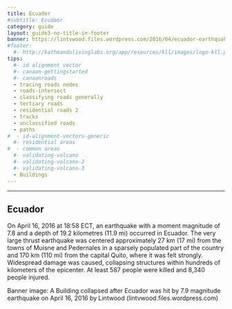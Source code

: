 ```yaml
---
title: Ecuador
#subtitle: Ecudaor
category: guide
layout: guide3-no-title-in-footer
banner: https://lintvwood.files.wordpress.com/2016/04/ecuador-earthquake-041816-ap.jpg
#footer:
  #- http://kathmandulivinglabs.org/app/resources/kll/images/logo-kll.png
tips:
  #- id alignment vector
  #- canaan-gettingstarted
  #- canaanroads
  - tracing roads nodes
  - roads-intersect
  - classifying roads generally
  - tertiary roads
  - residential roads 2
  - tracks
  - unclassified roads
  - paths
#  - id-alignment-vectors-generic
  #- residential areas
#  - common areas
  #- validating-volcano
  #- validating-volcano-2
  #- validating-volcano-3
  - Buildings
---
```


<div id="test" class="col-lg-5 col-sm-6">
<hr class="section-heading-spacer">
<div class="clearfix"></div>

<h2 class="section-heading">Ecuador</h2>

 <p>On April 16, 2016 at 18:58 ECT, an earthquake with a moment magnitude of 7.8 and a depth of 19.2 kilometres (11.9 mi) occurred in Ecuador. The very large thrust earthquake was centered approximately 27 km (17 mi) from the towns of Muisne and Pedernales in a sparsely populated part of the country and 170 km (110 mi) from the capital Quito, where it was felt strongly. Widespread damage was caused, collapsing structures within hundreds of kilometers of the epicenter. At least 587 people were killed and 8,340 people injured.</p>
<p><e> Banner image: A Building collapsed after Ecuador was hit by 7.9 magnitude earthquake on April 16, 2016 by Lintwood (lintvwood.files.wordpress.com) </e></p>

<!--
</div>
<div class="col-lg-5 col-lg-offset-2 col-sm-6">
  <iframe style="margin-top:40px" src="https://cloud.githubusercontent.com/assets/2665840/6723863/bdf1db88-cdc4-11e4-8030-ce68c28b371c.jpg" scrolling="no" frameborder="0"></iframe>
</div>
-->
